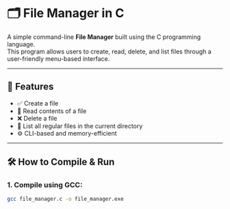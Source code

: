 # 🗂️ File Manager in C

A simple command-line **File Manager** built using the C programming language.  
This program allows users to create, read, delete, and list files through a user-friendly menu-based interface.

---

## 🚀 Features

- ✅ Create a file
- 📖 Read contents of a file
- ❌ Delete a file
- 📂 List all regular files in the current directory
- ⚙️ CLI-based and memory-efficient

---

## 🛠️ How to Compile & Run

### 1. Compile using GCC:
```bash
gcc file_manager.c -o file_manager.exe
